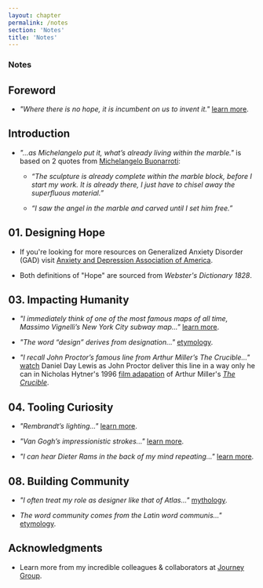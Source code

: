 ```yaml
---
layout: chapter
permalink: /notes
section: 'Notes'
title: 'Notes'
---
```


### Notes

## Foreword

- *"Where there is no hope, it is incumbent on us to invent it."* <a href="https://en.wikipedia.org/wiki/Albert_Camus" class="note-highlight">learn more</a>.

## Introduction

- *"...as Michelangelo put it, what’s already living within the marble."* is based on 2 quotes from <a href="https://en.wikipedia.org/wiki/Michelangelo" class="note-highlight">Michelangelo Buonarroti</a>:

	- *“The sculpture is already complete within the marble block, before I start my work. It is already there, I just have to chisel away the superfluous material.”*

	- *“I saw the angel in the marble and carved until I set him free.”*

## 01. Designing Hope

- If you're looking for more resources on Generalized Anxiety Disorder (GAD) visit <a href="https://www.adaa.org" class="note-highlight">Anxiety and Depression Association of America</a>.

- Both definitions of "Hope" are sourced from *Webster's Dictionary 1828*.

## 03. Impacting Humanity

- *"I immediately think of one of the most famous maps of all time, Massimo Vignelli’s New York City subway map..."* <a href="https://artsandculture.google.com/entity/massimo-vignelli/m0c_x5j" class="note-highlight">learn more</a>.

- *"The word “design” derives from designation..."* <a href="https://www.merriam-webster.com/dictionary/design" class="note-highlight">etymology</a>.

- *"I recall John Proctor’s famous line from Arthur Miller’s The Crucible..."* <a href="https://www.youtube.com/watch?v=K19FtgBlz2A" class="note-highlight">watch</a> Daniel Day Lewis as John Proctor deliver this line in a way only he can in Nicholas Hytner's 1996 <a href="https://www.imdb.com/title/tt0115988/" class="note-highlight">film adapation</a> of Arthur Miller's <a href="https://en.wikipedia.org/wiki/The_Crucible" class="note-highlight">*The Crucible*</a>.

## 04. Tooling Curiosity

- *"Rembrandt’s lighting..."* <a href="https://artsandculture.google.com/entity/rembrandt/m0bskv2?categoryId=artist" class="note-highlight">learn more</a>.

- *"Van Gogh’s impressionistic strokes..."* <a href="https://artsandculture.google.com/entity/vincent-van-gogh/m07_m2" class="note-highlight">learn more</a>.

- *"I can hear Dieter Rams in the back of my mind repeating..."* <a href="https://artsandculture.google.com/entity/dieter-rams/m0bp_jq" class="note-highlight">learn more</a>.

## 08. Building Community

- *"I often treat my role as designer like that of Atlas..."* <a href="https://en.wikipedia.org/wiki/Atlas_(mythology)" class="note-highlight">mythology</a>.

- *The word community comes from the Latin word communis..."* <a href="https://www.merriam-webster.com/dictionary/community" class="note-highlight">etymology</a>.

## Acknowledgments

- Learn more from my incredible colleagues & collaborators at <a href="https://www.journeygroup.com/" class="note-highlight">Journey Group</a>.
